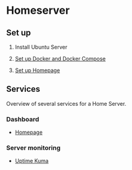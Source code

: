 # Homeserver

## Set up

1. Install Ubuntu Server

2. [Set up Docker and Docker Compose](setup-docker.md)

3. [Set up Homepage](setup-homepage.md)


## Services 

Overview of several services for a Home Server.

### Dashboard

- [Homepage](https://gethomepage.dev/configs/)

### Server monitoring

- [Uptime Kuma](https://uptimekuma.org/)
